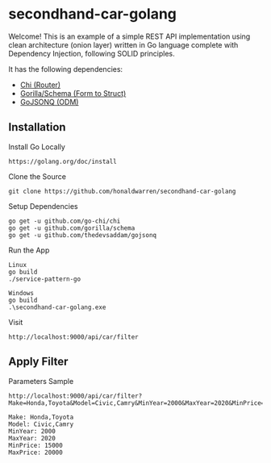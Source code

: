 # secondhand-car-golang

Welcome! This is an example of a simple REST API implementation using clean architecture (onion layer) written in Go language complete with Dependency Injection, following SOLID principles.

It has the following dependencies:

 - [Chi (Router)](https://github.com/go-chi/chi)
 - [Gorilla/Schema (Form to Struct)](https://github.com/gorilla/schema)
 - [GoJSONQ (ODM)](https://github.com/thedevsaddam/gojsonq)


**Installation**
-------

Install Go Locally

    https://golang.org/doc/install

Clone the Source

    git clone https://github.com/honaldwarren/secondhand-car-golang

Setup Dependencies

    go get -u github.com/go-chi/chi
    go get -u github.com/gorilla/schema
    go get -u github.com/thedevsaddam/gojsonq
    
Run the App

    Linux
    go build
    ./service-pattern-go
    
    Windows
    go build
    .\secondhand-car-golang.exe


Visit

    http://localhost:9000/api/car/filter


	


**Apply Filter**
-------

Parameters Sample

    http://localhost:9000/api/car/filter?Make=Honda,Toyota&Model=Civic,Camry&MinYear=2000&MaxYear=2020&MinPrice=15000&MaxPrice=20000

    Make: Honda,Toyota
    Model: Civic,Camry
    MinYear: 2000
    MaxYear: 2020
    MinPrice: 15000
    MaxPrice: 20000